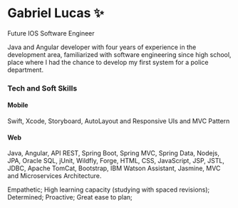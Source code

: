 # Gabriel Lucas ✨

Future IOS Software Engineer 

Java and Angular developer with four years of experience in the development area, familiarized with software engineering since high school, place where I had the chance to develop my first system for a police department.

### Tech and Soft Skills

#### Mobile
Swift, Xcode, Storyboard, AutoLayout and Responsive UIs and MVC Pattern

#### Web 
Java, Angular, API REST, Spring Boot, Spring MVC, Spring Data, Nodejs, JPA, Oracle SQL, jUnit, Wildfly, Forge, HTML, CSS, JavaScript, JSP, JSTL, JDBC, Apache TomCat, Bootstrap, IBM Watson Assistant, Jasmine, MVC and Microservices Architecture.

Empathetic; High learning capacity (studying with spaced revisions); Determined; Proactive; Great ease to plan;

<!--
**gabriel-lucas-sl/gabriel-lucas-sl** is a ✨ _special_ ✨ repository because its `README.md` (this file) appears on your GitHub profile.

Here are some ideas to get you started:

- 🔭 I’m currently working on ...
- 🌱 I’m currently learning ...
- 👯 I’m looking to collaborate on ...
- 🤔 I’m looking for help with ...
- 💬 Ask me about ...
- 📫 How to reach me: ...
- 😄 Pronouns: ...
- ⚡ Fun fact: ...
-->
